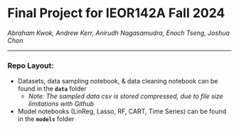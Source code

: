 # Final Project for IEOR142A Fall 2024
*Abraham Kwok, Andrew Kerr, Anirudh Nagasamudra, Enoch Tseng, Joshua Chon*

---

### Repo Layout:
- Datasets, data sampling notebook, & data cleaning notebook can be found in the __`data`__ folder
  - *Note: The sampled data csv is stored compressed, due to file size limitations with Github*
- Model notebooks (LinReg, Lasso, RF, CART, Time Series) can be found in the __`models`__ folder
